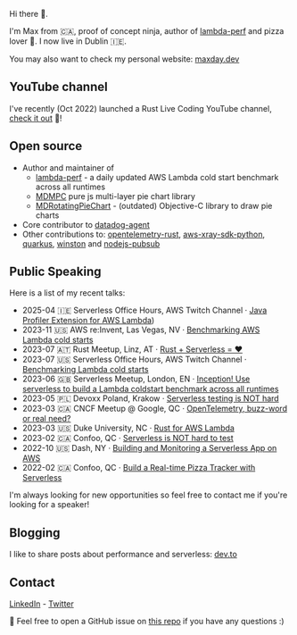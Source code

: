 Hi there 👋. 

I'm Max from 🇨🇦, proof of concept ninja, author of [lambda-perf](https://maxday.github.io/lambda-perf) and pizza lover 🍕.
I now live in Dublin 🇮🇪.

You may also want to check my personal website: [maxday.dev](https://maxday.dev)

## YouTube channel

I've recently (Oct 2022) launched a Rust Live Coding YouTube channel, [check it out](https://youtube.com/@maxday_coding) 👀!

## Open source

- Author and maintainer of 
    - [lambda-perf](https://maxday.github.io/lambda-perf) - a daily updated AWS Lambda cold start benchmark across all runtimes
    - [MDMPC](https://github.com/maxday/MDMPC) pure js multi-layer pie chart library
    - [MDRotatingPieChart](https://github.com/maxday/MDRotatingPieChart) - (outdated) Objective-C library to draw pie charts
- Core contributor to [datadog-agent](https://github.com/DataDog/datadog-agent/)
- Other contributions to: [opentelemetry-rust](https://github.com/open-telemetry/opentelemetry-rust), [aws-xray-sdk-python](https://github.com/aws/aws-xray-sdk-python), [quarkus](https://github.com/quarkusio/quarkus), [winston](https://github.com/bithavoc/express-winston) and [nodejs-pubsub](https://github.com/googleapis/nodejs-pubsub)

## Public Speaking

Here is a list of my recent talks:

- 2025-04 🇮🇪 Serverless Office Hours, AWS Twitch Channel · [Java Profiler Extension for AWS Lambda](https://maxday.dev/talks/2025-04-22-java-profiler-for-aws-lambda/))
- 2023-11 🇺🇸 AWS re:Invent, Las Vegas, NV · [Benchmarking AWS Lambda cold starts](https://maxday.dev/talks/2023-11-29-benchmarking-aws-lambda-cold-starts/)
- 2023-07 🇦🇹 Rust Meetup, Linz, AT · [Rust + Serverless = ❤️](https://maxday.dev/talks/2023-07-31-serverless-and-rust/)
- 2023-07 🇺🇸 Serverless Office Hours, AWS Twitch Channel · [Benchmarking Lambda cold starts](https://maxday.dev/talks/2023-07-04-benchmarking-lambda-cold-starts/)
- 2023-06 🇬🇧 Serverless Meetup, London, EN · [Inception! Use serverless to build a Lambda coldstart benchmark across all runtimes](https://maxday.dev/talks/2023-06-22-inception-use-serverless-to-benchmark-serverless/)
- 2023-05 🇵🇱 Devoxx Poland, Krakow · [Serverless testing is NOT hard](https://maxday.dev/talks/2023-05-31-serverless-testing-is-not-hard/)
- 2023-03 🇨🇦 CNCF Meetup @ Google, QC · [OpenTelemetry, buzz-word or real need?](https://maxday.dev/talks/2023-03-22-opentelemetry/)
- 2023-03 🇺🇸 Duke University, NC · [Rust for AWS Lambda](https://maxday.dev/talks/2023-03-01-rust-for-aws-lambda/)
- 2023-02 🇨🇦 Confoo, QC · [Serverless is NOT hard to test](https://maxday.dev/talks/2023-02-23-serverless-is-not-hard-to-test/)
- 2022-10 🇺🇸 Dash, NY · [Building and Monitoring a Serverless App on AWS](https://maxday.dev/talks/2022-10-19-building-and-monitoring-a-serverless-app-on-aws/)
- 2022-02 🇨🇦 Confoo, QC · [Build a Real-time Pizza Tracker with Serverless]((https://maxday.dev/talks/2022-02-24-build-a-real-time-pizza-tracker-with-serverless/))

I'm always looking for new opportunities so feel free to contact me if you're looking for a speaker!  

## Blogging

I like to share posts about performance and serverless: [dev.to](https://dev.to/maxday)

## Contact

[LinkedIn](https://www.linkedin.com/in/maxday/) - [Twitter](https://twitter.com/_maxday)

📩 Feel free to open a GitHub issue on [this repo](https://github.com/maxday/maxday) if you have any questions :)

